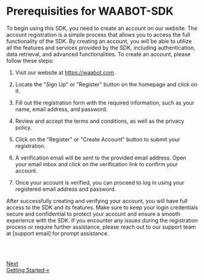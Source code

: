 <head>
<link rel="stylesheet" href="../style.css">
</head>

# Prerequisities for WAABOT-SDK

To begin using this SDK, you need to create an account on our website. The account registration is a simple process that allows you to access the full functionality of the SDK. By creating an account, you will be able to utilize all the features and services provided by the SDK, including authentication, data retrieval, and advanced functionalities. To create an account, please follow these steps:

1. Visit our website at https://waabot.com.

2. Locate the "Sign Up" or "Register" button on the homepage and click on it.

3. Fill out the registration form with the required information, such as your name, email address, and password.

4. Review and accept the terms and conditions, as well as the privacy policy.

5. Click on the "Register" or "Create Account" button to submit your registration.

6. A verification email will be sent to the provided email address. Open your email inbox and click on the verification link to confirm your account.

7. Once your account is verified, you can proceed to log in using your registered email address and password.

After successfully creating and verifying your account, you will have full access to the SDK and its features. Make sure to keep your login credentials secure and confidential to protect your account and ensure a smooth experience with the SDK.
If you encounter any issues during the registration process or require further assistance, please reach out to our support team at [support email] for prompt assistance.

<br> <br>

<footer>
  <a class="next-page" href="index.html">Next <br>
  Getting Started&rarr;</a>
</footer>

